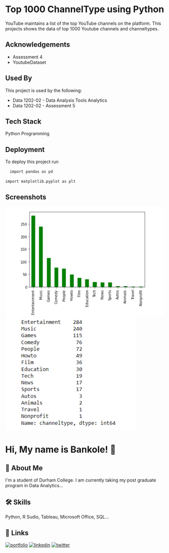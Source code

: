 
# Top 1000 ChannelType using Python

YouTube maintains a list of the top YouTube channels on the platform. This projects shows the data of top 1000 Youtube channels and channeltypes.
## Acknowledgements

 - Assessment 4
 - YoutubeDataset


## Used By

This project is used by the following:

- Data 1202-02 - Data Analysis Tools Analytics 
- Data 1202-02 - Assessment 5



## Tech Stack

Python Programming

## Deployment

To deploy this project run

```bash
  import pandas as pd
```
```bash
import matplotlib.pyplot as plt
```

## Screenshots

![](screenshots/SC.png)
![](screenshots/SC1.png)





# Hi, My name is Bankole! 👋


## 🚀 About Me
I'm a student of Durham College. I am currently taking my post graduate program in Data Analytics...


## 🛠 Skills
Python, R Sudio, Tableau, Microsoft Office, SQL...


## 🔗 Links
[![portfolio](https://img.shields.io/badge/my_portfolio-000?style=for-the-badge&logo=ko-fi&logoColor=white)](https://katherinempeterson.com/)
[![linkedin](https://img.shields.io/badge/linkedin-0A66C2?style=for-the-badge&logo=linkedin&logoColor=white)](https://www.linkedin.com/)
[![twitter](https://img.shields.io/badge/twitter-1DA1F2?style=for-the-badge&logo=twitter&logoColor=white)](https://twitter.com/)

